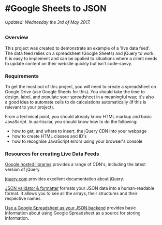 #Google Sheets to JSON
======================
###### Updated: Wednesday the 3rd of May 2017.


### Overview
This project was created to demonstrate an example of a 'live data feed'. The data feed relies on a spreadsheet (Google Sheets) and jQuery to work. It is easy to implement and can be applied to situations where a client needs to update content on their website quickly but isn't code-savvy.

### Requirements
To get the most out of this project, you will need to create a spreadsheet on Google Drive (use Google Sheets for this). You should take the time to design, label, and populate your spreadsheet in a meaningful way; it's also a good idea to automate cells to do calculations automatically (if this is relevant to your project).

From a technical point, you should already know HTML markup and basic JavaScript. In particular, you should know how to do the following:
- how to get, and where to insert, the jQuery CDN into your webpage
- how to create HTML classes and ID's
- how to recognise JavaScript errors using your browser's console

### Resources for creating Live Data Feeds

[Google hosted libraries](https://developers.google.com/speed/libraries/)
 provides a range of CDN's, including the latest version of jQuery.

[jquery.com](http://jquery.com/)
 provides excellent documentation about jQuery.

[JSON validator & formatter](https://jsonformatter.curiousconcept.com/)
 formats your JSON data into a human-readable format. It allows you to see all the arrays, their structures and their respective names.

[Use a Google Spreadsheet as your JSON backend](https://coderwall.com/p/duapqq/use-a-google-spreadsheet-as-your-json-backend)
 provides basic information about using Google Spreadsheet as a source for storing information.